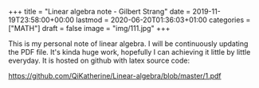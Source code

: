 +++
title = "Linear algebra note - Gilbert Strang"
date = 2019-11-19T23:58:00+00:00
lastmod = 2020-06-20T01:36:03+01:00
categories = ["MATH"]
draft = false
image = "img/111.jpg"
+++

This is my personal note of linear algebra. I will be continuously updating the
PDF file. It's kinda huge work, hopefully I can achieving it little by little
everyday. It is hosted on github with latex source code:

<https://github.com/QiKatherine/Linear-algebra/blob/master/1.pdf>
